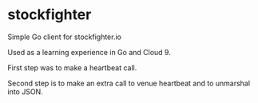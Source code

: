 # stockfighter
Simple Go client for stockfighter.io

Used as a learning experience in Go and Cloud 9.

First step was to make a heartbeat call.

Second step is to make an extra call to venue heartbeat and to unmarshal into JSON.